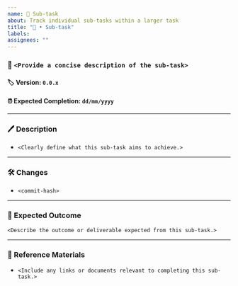 ```yaml
---
name: 🔨 Sub-task
about: Track individual sub-tasks within a larger task
title: "🔨 • Sub-task"
labels:
assignees: ""
---
```


### 📌 `<Provide a concise description of the sub-task>`

#### 🏷 Version: `0.0.x`

#### ⏰ Expected Completion: `dd/mm/yyyy`

---

### 🖊️ Description

- `<Clearly define what this sub-task aims to achieve.>`

---

### 🛠️ Changes

- `<commit-hash>`

---

### 🏁 Expected Outcome

`<Describe the outcome or deliverable expected from this sub-task.>`

---

### 📘 Reference Materials

- `<Include any links or documents relevant to completing this sub-task.>`
